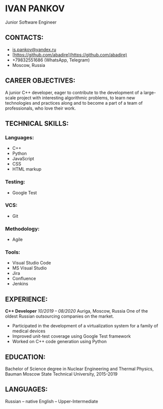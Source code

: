 # **IVAN PANKOV**

Junior Software Engineer

## **CONTACTS:**
* [is.pankov@yandex.ru](is.pankov@yandex.ru)
* [https://github.com/abadire](https://github.com/abadire)
* +79832551686 (WhatsApp, Telegram)
* Moscow, Russia

## **CAREER OBJECTIVES:**
A junior C++ developer, eager to contribute to the development of a large-scale
project with interesting algorithmic problems, to learn new technologies and
practices along and to become a part of a team of professionals, who love their
work.

## **TECHNICAL SKILLS:**
### Languages:
* C++
* Python
* JavaScript
* CSS
* HTML markup
### Testing:
* Google Test
### VCS:
* Git
### Methodology:
* Agile
### Tools:
* Visual Studio Code
* MS Visual Studio
* Jira
* Confluence
* Jenkins

## **EXPERIENCE:**
**C++ Developer**
*10/2019 – 08/2020*
Auriga, Moscow, Russia
One of the oldest Russian outsourcing companies on the market.
* Participated in the development of a virtualization system for a family of
medical devices
* Improved unit-test coverage using Google Test framework
* Worked on C++ code generation using Python

## **EDUCATION:**
Bachelor of Science degree in Nuclear Engineering and Thermal Physics, Bauman
Moscow State Technical University, 2015-2019

## **LANGUAGES:**
Russian – native
English – Upper-Intermediate
